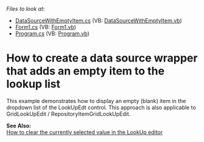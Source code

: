 <!-- default file list -->
*Files to look at*:

* [DataSourceWithEmptyItem.cs](./CS/DataSourceWithEmptyItem.cs) (VB: [DataSourceWithEmptyItem.vb](./VB/DataSourceWithEmptyItem.vb))
* [Form1.cs](./CS/Form1.cs) (VB: [Form1.vb](./VB/Form1.vb))
* [Program.cs](./CS/Program.cs) (VB: [Program.vb](./VB/Program.vb))
<!-- default file list end -->
# How to create a data source wrapper that adds an empty item to the lookup list


<p>This example demonstrates how to display an empty (blank) item in the dropdown list of the LookUpEdt control. This approach is also applicable to GridLookUpEdit / RepositoryItemGridLookUpEdit.</p><p><strong>See Also:</strong><br />
<a href="https://www.devexpress.com/Support/Center/p/A359">How to clear the currently selected value in the LookUp editor</a></p>

<br/>


